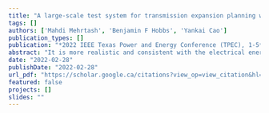 ```yaml
---
title: "A large-scale test system for transmission expansion planning with AC networks model"
tags: []
authors: ['Mahdi Mehrtash', 'Benjamin F Hobbs', 'Yankai Cao']
publication_types: []
publication: "*2022 IEEE Texas Power and Energy Conference (TPEC), 1-5*"
abstract: "It is more realistic and consistent with the electrical energy flow laws to model transmission expansion planning problems with an AC network representation (ACTEP). In this paper, we propose a new large-scale test system for ACTEP studies. The proposed 1354-bus ACTEP system is based on Case1354pegase available in MATPOWER. The system is modified to be useful for ACTEP studies, and the candidate lines and candidate generating units are added to the system based on their role in improving the operation of the system. Global-TEP (a specific-purpose global solver for the ACTEP problem) is used to find the ACTEP global solution with a guaranteed optimality gap. Several numerical tests are run to illustrate the advantages of the proposed test system. In contrast, previous test systems are much smaller and do not have reported global optima with guaranteed gaps. The proposed test system and its numerical results can be used as a benchmark for future ACTEP studies." 
date: "2022-02-28"
publishDate: "2022-02-28"
url_pdf: "https://scholar.google.ca/citations?view_op=view_citation&hl=zh-CN&user=M-s3mjAAAAAJ&pagesize=80&citation_for_view=M-s3mjAAAAAJ:_Qo2XoVZTnwC"
featured: false
projects: []
slides: ""
---
```

